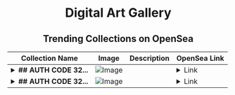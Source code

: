 <div align="center">

# Digital Art Gallery

## Trending Collections on OpenSea

| Collection Name                       | Image                                                                                     | Description                       | OpenSea Link                                                                                          |
|---------------------------------------|-------------------------------------------------------------------------------------------|-----------------------------------|--------------------------------------------------------------------------------------------------------|
| **<details><summary>## AUTH CODE 32...</summary>## AUTH CODE 321</details>** | ![Image](https://i.seadn.io/s/raw/files/c4d40594e3daa4f8de8d4de7b6a34a21.webp?w=500&auto=format?w=200&auto=format) |  | <details><summary>Link</summary>[## AUTH CODE 321](https://opensea.io/collection/auth-code-321)</details> |
| **<details><summary>## AUTH CODE 32...</summary>## AUTH CODE 320</details>** | ![Image](https://i.seadn.io/s/raw/files/9cb9d75ad317e3608b703980dd702ec5.webp?w=500&auto=format?w=200&auto=format) |  | <details><summary>Link</summary>[## AUTH CODE 320](https://opensea.io/collection/auth-code-320)</details> |

</div>